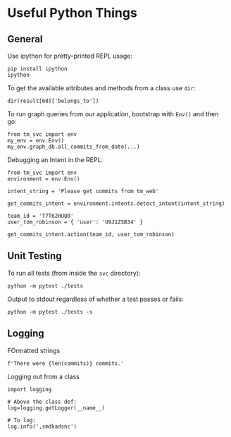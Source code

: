 # Useful Python Things

## General
Use ipython for pretty-printed REPL usage:
```
pip install ipython
ipython
```

To get the available attributes and methods from a class use `dir`:
```
dir(result[60]['belongs_to'])
```

To run graph queries from our application, bootstrap with `Env()` and then go:
```
from tm_svc import env
my_env = env.Env()
my_env.graph_db.all_commits_from_date(...)
```

Debugging an Intent in the REPL:
```
from tm_svc import env
environment = env.Env()

intent_string = 'Please get commits from tm_web'

get_commits_intent = environment.intents.detect_intent(intent_string)

team_id = 'T7T62HUQ0'
user_tom_robinson = { 'user': 'U9J1ZSB34' }

get_commits_intent.action(team_id, user_tom_robinson)
```

## Unit Testing
To run all tests (from inside the `svc` directory):
```
python -m pytest ./tests
```

Output to stdout regardless of whether a test passes or fails:
```
python -m pytest ./tests -s
```


## Logging

FOrmatted strings
```
f'There were {len(commits)} commits.'
```

Logging out from a class
```
import logging

# Above the class def:
log=logging.getLogger(__name__)

# To log:
log.info(',smdkadsnc')